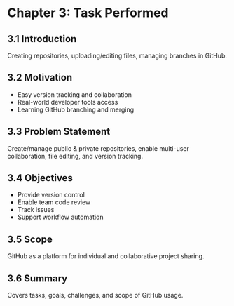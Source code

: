 # Chapter 3: Task Performed

## 3.1 Introduction
Creating repositories, uploading/editing files, managing branches in GitHub.

## 3.2 Motivation
- Easy version tracking and collaboration
- Real-world developer tools access
- Learning GitHub branching and merging

## 3.3 Problem Statement
Create/manage public & private repositories, enable multi-user collaboration, file editing, and version tracking.

## 3.4 Objectives
- Provide version control
- Enable team code review
- Track issues
- Support workflow automation

## 3.5 Scope
GitHub as a platform for individual and collaborative project sharing.

## 3.6 Summary
Covers tasks, goals, challenges, and scope of GitHub usage.
